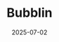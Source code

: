 ---
title: Bubblin
description: 4th Album「Bubblin」 収録曲 2025-07-02リリース
image: https://himehina.jp/resource/1155/20c6e29f-be52-4a52-b4a4-cac7993c4891.jpg?Policy=eyJTdGF0ZW1lbnQiOlt7IlJlc291cmNlIjoiaHR0cHM6XC9cL2hpbWVoaW5hLmpwXC9yZXNvdXJjZVwvMTE1NVwvMjBjNmUyOWYtYmU1Mi00YTUyLWI0YTQtY2FjNzk5M2M0ODkxLmpwZyIsIkNvbmRpdGlvbiI6eyJEYXRlTGVzc1RoYW4iOnsiQVdTOkVwb2NoVGltZSI6MTc1MTQ1Mzg1MX19fV19&Signature=MKAha31I61bI0tpTsjBIdfnNtuGE1qilF0MOsZmD0GgOl43EJfv2LP9gMNsoSEZtDSmcHhCNjjTuwHyWsk0E76bOKKeSd8MR4w2CuCPEf2zXZZRu8iRVKq3ce-zfXPoEb4eaGv~0EhU3ww31oXRxaNH6AYCq2LyNaSe3FFVX7uzZCVA8JR1fZv4zlP5fpjTRRDKb1qp2EpW6WEgNCmW65T1qqMwbO8OFWI4~SCK0PSodNznlUCgGP4jtJDyg7-4DnLNyBGjI5eOTZXAHhPzX41yAq9WASiMGVuCGRs-M90DUDrcNhcQH6-6IXBpBhST5e7QuxVwq56ZORZU5OCMOBA__&Key-Pair-Id=K1WUY38TKRJ192
date: 2025-07-02

# Badge style
style:
    background: "#b100cd"
    color: "#fff"
---